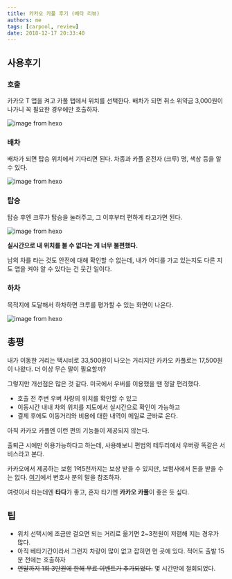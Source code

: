 ```yaml
---
title: 카카오 카풀 후기 (베타 리뷰)
authors: me
tags: [carpool, review]
date: 2018-12-17 20:33:40
---
```


## 사용후기

### 호출

카카오 T 앱을 켜고 카풀 탭에서 위치를 선택한다.
배차가 되면 취소 위약금 3,000원이 나가니 꼭 필요한 경우에만 호출하자.

![image from hexo](https://i.imgur.com/A4u8Cp0.png)

### 배차

배차가 되면 탑승 위치에서 기다리면 된다.
차종과 카풀 운전자 (크루) 명, 색상 등을 알 수 있다.

![image from hexo](https://i.imgur.com/JZJ7h8x.png)

### 탑승

탑승 후엔 크루가 탑승을 눌러주고, 그 이후부터 편하게 타고가면 된다.

![image from hexo](https://i.imgur.com/8ZINxGI.png)

**실시간으로 내 위치를 볼 수 없다는 게 너무 불편했다.**

남의 차를 타는 것도 안전에 대해 확인할 수 없는데,
내가 어디를 가고 있는지도 다른 지도 앱을 켜야 알 수 있다는 건 웃긴 일이다.

### 하차

목적지에 도달해서 하차하면 크루를 평가할 수 있는 화면이 나온다.

![image from hexo](https://i.imgur.com/amxnE8O.png)

## 총평

내가 이동한 거리는 택시비로 33,500원이 나오는 거리지만 카카오 카풀로는 17,500원이 나왔다.
더 이상 무슨 말이 필요할까?

그렇지만 개선점은 많은 것 같다.
미국에서 우버를 이용했을 땐 정말 편리했다.

- 호출 전 주변 우버 차량의 위치를 확인할 수 있고
- 이동시간 내내 차의 위치를 지도에서 실시간으로 확인이 가능하고
- 결제 후에도 이동거리와 비용에 대한 내역이 메일로 곧바로 온다.

아직 카카오 카풀엔 이런 편의 기능들이 제공되지 않는다.

출퇴근 시에만 이용가능하다고 하는데, 사용해보니 편법의 테두리에서 우버랑 똑같은 서비스라고 본다.

카카오에서 제공하는 보험 1억5천까지는 보상 받을 수 있지만, 보험사에서 돈을 받을 수는 없다.
[여기](https://www.youtube.com/watch?v=W-jLxWx06Kc&t=6m31s)에서 변호사 분의 말을 참조하자.

여럿이서 타는데엔 **타다**가 좋고, 혼자 타기엔 **카카오 카풀**이 좋은 듯 싶다.

## 팁

- 위치 선택시에 조금만 걸으면 되는 거리로 옮기면 2~3천원이 저렴해 지는 경우가 많다.
- 아직 베타기간이라서 그런지 차량이 많이 없고 잡히면 먼 곳에 있다. 적어도 출발 15분 전에는 호출하자
- ~~연말까지 1회 3만원에 한해 무료 이벤트가 추가되었다.~~ 몇 시간만에 철회되었다.
